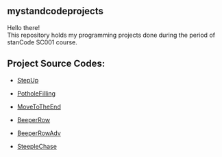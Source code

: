 ## mystandcodeprojects
Hello there!\
This repository holds my programming projects done during the period of stanCode SC001 course.

## Project Source Codes:
* [StepUp](https://github.com/Tommy20030626/mystandcodeprojects/blob/main/StepUp.py)
  
* [PotholeFilling](https://github.com/Tommy20030626/mystandcodeprojects/blob/main/PotholeFilling.py)
  
* [MoveToTheEnd](https://github.com/Tommy20030626/mystandcodeprojects/blob/main/MoveToTheEnd.py)
  
* [BeeperRow](https://github.com/Tommy20030626/mystandcodeprojects/blob/main/BeeperRow.py)
  
* [BeeperRowAdv](https://github.com/Tommy20030626/mystandcodeprojects/blob/main/BeeperRowAdv.py)
  
* [SteepleChase](https://github.com/Tommy20030626/mystandcodeprojects/blob/main/Steeplechase.py)
